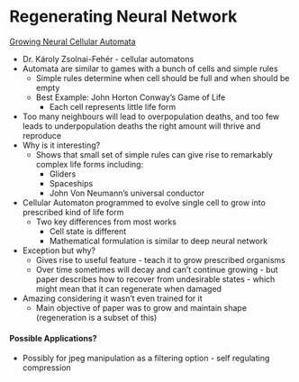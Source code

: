 # Regenerating Neural Network
[Growing Neural Cellular Automata](https://distill.pub/2020/growing-ca/)
* Dr. Károly Zsolnai-Fehér - cellular automatons
* Automata are similar to games with a bunch of cells and simple rules 
	* Simple rules determine when cell should be full and when should be empty 
	* Best Example: John Horton Conway’s Game of Life 
		* Each cell represents little life form 
* Too many neighbours will lead to overpopulation deaths, and too few leads to underpopulation deaths the right amount will thrive and reproduce 
* Why is it interesting?
	* Shows that small set of simple rules can give rise to remarkably complex life forms including: 
		* Gliders
		* Spaceships 
		* John Von Neumann’s universal conductor 
* Cellular Automaton programmed to evolve single cell to grow into prescribed kind of life form 
	* Two key differences from most works 
		* Cell state is different 
		* Mathematical formulation is similar to deep neural network
* Exception but why?
	* Gives rise to useful feature - teach it to grow prescribed organisms 
	* Over time sometimes will decay and can’t continue growing - but paper describes how to recover from undesirable states - which might mean that it can regenerate when damaged 
* Amazing considering it wasn’t even trained for it 
	* Main objective of paper was to grow and maintain shape (regeneration is a subset of this)

#### Possible Applications?
* Possibly for jpeg manipulation as a filtering option - self regulating compression 
